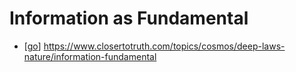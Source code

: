 # Information as Fundamental

- [[go]] https://www.closertotruth.com/topics/cosmos/deep-laws-nature/information-fundamental


[//begin]: # "Autogenerated link references for markdown compatibility"
[go]: go "Go"
[//end]: # "Autogenerated link references"